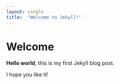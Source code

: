 ```yaml
---
layout: single
title:  "Welcome to Jekyll!"
---
```


# Welcome

**Hello world**, this is my first Jekyll blog post.

I hope you like it!















